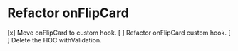 # Refactor onFlipCard
[x] Move onFlipCard to custom hook.
[ ] Refactor onFlipCard custom hook.
[ ] Delete the HOC withValidation.
